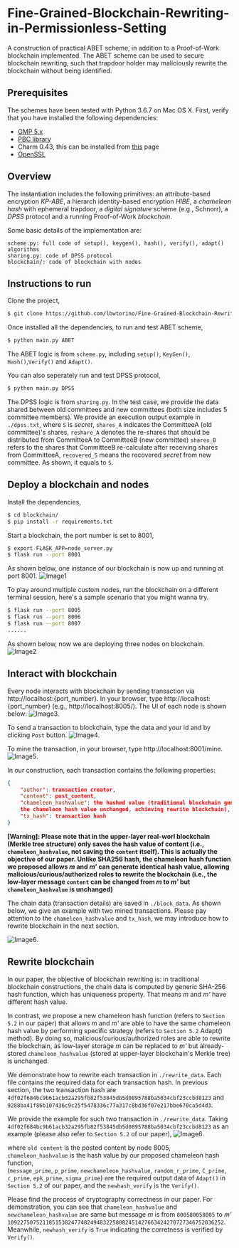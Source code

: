 # Fine-Grained-Blockchain-Rewriting-in-Permissionless-Setting

A construction of practical ABET scheme, in addition to a Proof-of-Work blockchain implemented.
The ABET scheme can be used to secure blockchain rewriting, such that trapdoor holder may maliciously rewrite the blockchain without being identified.

## Prerequisites

The schemes have been tested with Python 3.6.7 on Mac OS X. First, verify that you have installed the following dependencies:

- [GMP 5.x](https://gmplib.org)
- [PBC library](https://crypto.stanford.edu/pbc/download.html)
- Charm 0.43, this can be installed from [this](https://github.com/JHUISI/charm/releases) page
- [OpenSSL](https://www.openssl.org/source)

## Overview

The instantiation includes the following primitives: an attribute-based encryption *KP-ABE*,
a hierarch identity-based encryption *HIBE*, a *chameleon hash* with ephemeral trapdoor, a *digital signature* scheme (e.g., Schnorr), a *DPSS* protocol and a running Proof-of-Work *blockchain*.

Some basic details of the implementation are:
```
scheme.py: full code of setup(), keygen(), hash(), verify(), adapt() algorithms
sharing.py: code of DPSS protocol 
blockchain/: code of blockchain with nodes
```

## Instructions to run

Clone the project,

```sh
$ git clone https://github.com/lbwtorino/Fine-Grained-Blockchain-Rewriting-in-Permissionless-Setting.git
```

Once installed all the dependencies, to run and test ABET scheme, 
```sh
$ python main.py ABET
```
The ABET logic is from `scheme.py`, including `setup()`, `KeyGen()`, `Hash()`,`Verify()`
and `Adapt()`.  


You can also seperately run and test DPSS protocol, 
```sh
$ python main.py DPSS
```
The DPSS logic is from `sharing.py`. In the test case, we provide the data shared between 
old committees and new committees (both size includes 5 committee members).
We provide an execution output example in `./dpss.txt`,
where `S` is *secret*, `shares_A` indicates the CommitteeA (old committee)'s shares,
 `reshare_A` denotes the re-shares that should be distributed from CommitteeA to CommitteeB (new committee)
 `shares_B` refers to the shares that CommitteeB re-calculate after receiving shares from CommitteeA,
`recovered_S` means the recovered *secret* from new committee. As shown, it equals to `S`.


## Deploy a blockchain and nodes

Install the dependencies,

```sh
$ cd blockchain/
$ pip install -r requirements.txt
```

Start a blockchain, the port number is set to 8001,

```sh
$ export FLASK_APP=node_server.py
$ flask run --port 8001
```




As shown below, one instance of our blockchain is now up and running at port 8001.
![Image1](./result/server8001.png)



To play around multiple custom nodes, run the blockchain on a different terminal session,
 here's a sample scenario that you might wanna try. 

<!-- ```sh
$ python run_app.py
``` -->
<!-- The application should be up and running at [http://localhost:5000](http://localhost:5000). -->
```sh
$ flask run --port 8005
$ flask run --port 8006
$ flask run --port 8007
......
```
As shown below, now we are deploying three nodes on blockchain.
![Image2](./result/node_three.png)

## Interact with blockchain

Every node interacts with blockchain by sending transaction via http://localhost:{port_number}.
In your browser, type http://localhost:{port_number} (e.g., http://localhost:8005/).
The UI of each node is shown below:
![Image3](./result/ui1.png).

To send a transaction to blockchain, type the data and your id and by clicking `Post` button.
![Image4](./result/ui2.png).

To mine the transaction, in your browser, type http://localhost:8001/mine.
![Image5](./result/ui3.png).

In our construction, each transaction contains the following properties:
```json
{
    "author": transaction creator,
    "content": post_content,
    "chameleon_hashvalue": the hashed value (traditional blockchain generates this field by generic SHA256 hash function while we propose a chameleon hash function that allows to change the content but keep
    the chameleon hash value unchanged, achieving rewrite blockchain),
    "tx_hash": transaction hash
}
```
**[Warning]: Please note that in the upper-layer real-worl blockchain (Merkle tree structure) only saves the hash value of content (i.e., `chameleon_hashvalue`, not saving the `content` itself).
This is actually the objective of our paper. Unlike SHA256 hash, the chameleon hash function we proposed allows *m* and *m'* can generate identical hash value, allowing malicious/curious/authorized roles
to rewrite the blockchain (i.e., the low-layer message `content` can be changed from *m* to *m'* but `chameleon_hashvalue` is unchanged)**

The chain data (transaction details) are saved in `./block_data`. As shown below, 
we give an example with two mined transactions. Please pay attention to the `chameleon_hashvalue`
and `tx_hash`, we may introduce how to rewrite blockchain in the next section.

![Image6](./result/ui4.png).


## Rewrite blockchain
In our paper, the objective of blockchain rewriting is: 
in traditional blockchain constructions, the chain data is computed by generic 
SHA-256 hash function, which has uniqueness property. That means *m* and *m'* have different hash value.

In contrast, we propose a new chameleon hash function (refers to `Section 5.2` in our paper)
that allows *m* and *m'* are able to have the same chameleon hash value by performing specific strategy (refers to `Section 5.2` Adapt() method). By doing so, malicious/curious/authorized roles
are able to rewrite the blockchain, as low-layer storage *m* can be replaced to *m'*
but already-stored `chameleon_hashvalue` (stored at upper-layer blockchain's Merkle tree) is unchanged.

We demonstrate how to rewrite each transaction in `./rewrite_data`. Each file contains the
required data for each transaction hash. In previous section,
the two transaction hash are `4df02f684bc9b61acb32a295fb82f53845db5d0895788ba5034cbf23ccbd8123`
and `9288ba41f86b107436c9c25f5478336c77a317c8bd36f07e217bbe670ca5d4d3`.

We provide the example for such two transaction in `./rewrite_data`. Taking 
`4df02f684bc9b61acb32a295fb82f53845db5d0895788ba5034cbf23ccbd8123` as an example (please
also refer to `Section 5.2` of our paper),
![Image6](./result/ui5.png).

where `old content` is the posted content by node 8005,  `chameleon_hashvalue`
is the hash value by our proposed chameleon hash function,  
(`message_prime`, `p_prime`, `newchameleon_hashvalue`, `random_r_prime`, `C_prime`,
 `c_prime`, `epk_prime`, `sigma_prime`) are the required output data of `Adapt()` in `Section 5.2` of our paper, and the `newhash_verify` is the `Verify()`.

Please find the process of cryptography correctness in our paper.
For demonstration, you can see that `chameleon_hashvalue` and `newchameleon_hashvalue`
are same but message *m* is from `800580058005` to *m'* `10922750752118515382477482494832258082451427663424270727346752036252`.
Meanwhile, `newhash_verify` is `True` indicating the corretness is verified by `Verify()`.









